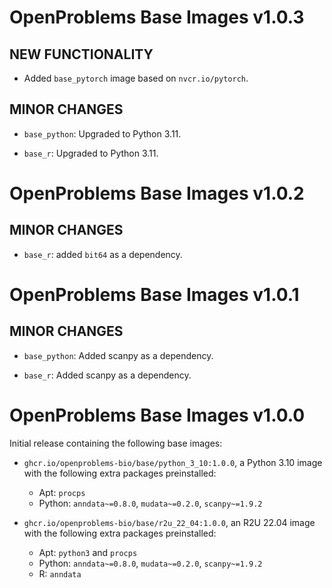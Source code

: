 # OpenProblems Base Images v1.0.3

## NEW FUNCTIONALITY

* Added `base_pytorch` image based on `nvcr.io/pytorch`.

## MINOR CHANGES

* `base_python`: Upgraded to Python 3.11.

* `base_r`: Upgraded to Python 3.11.

# OpenProblems Base Images v1.0.2

## MINOR CHANGES

* `base_r`: added `bit64` as a dependency.

# OpenProblems Base Images v1.0.1

## MINOR CHANGES

* `base_python`: Added scanpy as a dependency.

* `base_r`: Added scanpy as a dependency.

# OpenProblems Base Images v1.0.0

Initial release containing the following base images:

* `ghcr.io/openproblems-bio/base/python_3_10:1.0.0`, a Python 3.10 image with the following extra packages preinstalled:
  - Apt: `procps`
  - Python: `anndata~=0.8.0`, `mudata~=0.2.0`, `scanpy~=1.9.2`

* `ghcr.io/openproblems-bio/base/r2u_22_04:1.0.0`, an R2U 22.04 image with the following extra packages preinstalled:
  - Apt: `python3` and `procps`
  - Python: `anndata~=0.8.0`, `mudata~=0.2.0`, `scanpy~=1.9.2`
  - R: `anndata`